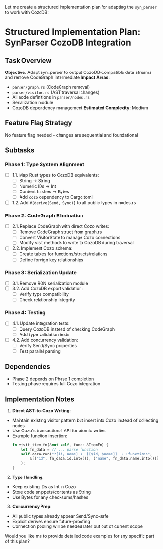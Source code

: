 Let me create a structured implementation plan for adapting the `syn_parser` to work with CozoDB:

# Structured Implementation Plan: SynParser CozoDB Integration

## Task Overview
**Objective**: Adapt syn_parser to output CozoDB-compatible data streams and remove CodeGraph intermediate
**Impact Areas**: 
- `parser/graph.rs` (CodeGraph removal)
- `parser/visitor.rs` (AST traversal changes)
- All node definitions in `parser/nodes.rs`
- Serialization module
- CozoDB dependency management
**Estimated Complexity**: Medium

## Feature Flag Strategy
No feature flag needed - changes are sequential and foundational

## Subtasks

### Phase 1: Type System Alignment
- [ ] 1.1. Map Rust types to CozoDB equivalents:
  - [ ] String → String
  - [ ] Numeric IDs → Int
  - [ ] Content hashes → Bytes
  - [ ] Add `cozo` dependency to Cargo.toml
- [ ] 1.2. Add `#[derive(Send, Sync)]` to all public types in nodes.rs

### Phase 2: CodeGraph Elimination
- [ ] 2.1. Replace CodeGraph with direct Cozo writes:
  - [ ] Remove CodeGraph struct from graph.rs
  - [ ] Convert VisitorState to manage Cozo connections
  - [ ] Modify visit methods to write to CozoDB during traversal
- [ ] 2.2. Implement Cozo schema:
  - [ ] Create tables for functions/structs/relations
  - [ ] Define foreign key relationships

### Phase 3: Serialization Update
- [ ] 3.1. Remove RON serialization module
- [ ] 3.2. Add CozoDB export validation:
  - [ ] Verify type compatibility
  - [ ] Check relationship integrity

### Phase 4: Testing
- [ ] 4.1. Update integration tests:
  - [ ] Query CozoDB instead of checking CodeGraph
  - [ ] Add type validation tests
- [ ] 4.2. Add concurrency validation:
  - [ ] Verify Send/Sync properties
  - [ ] Test parallel parsing

## Dependencies
- Phase 2 depends on Phase 1 completion
- Testing phase requires full Cozo integration

## Implementation Notes

1. **Direct AST-to-Cozo Writing**:
- Maintain existing visitor pattern but insert into Cozo instead of collecting nodes
- Use Cozo's transactional API for atomic writes
- Example function insertion:
  ```rust
  fn visit_item_fn(&mut self, func: &ItemFn) {
      let fn_data = // ... parse function
      self.cozo.run("?[id, name] <- [[$id, $name]] -> :functions", 
          &[("id", fn_data.id.into()), ("name", fn_data.name.into())]
      );
  }
  ```

2. **Type Handling**:
- Keep existing IDs as Int in Cozo
- Store code snippets/contents as String
- Use Bytes for any checksums/hashes

3. **Concurrency Prep**:
- All public types already appear Send/Sync-safe
- Explicit derives ensure future-proofing
- Connection pooling will be needed later but out of current scope

Would you like me to provide detailed code examples for any specific part of this plan?
